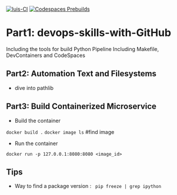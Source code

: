 [![luis-CI](https://github.com/medinelli/devops-skills-with-GitHub/actions/workflows/main.yml/badge.svg?branch=main)](https://github.com/medinelli/devops-skills-with-GitHub/actions/workflows/main.yml) [![Codespaces Prebuilds](https://github.com/medinelli/devops-skills-with-GitHub/actions/workflows/codespaces/create_codespaces_prebuilds/badge.svg)](https://github.com/medinelli/devops-skills-with-GitHub/actions/workflows/codespaces/create_codespaces_prebuilds)

# Part1: devops-skills-with-GitHub
Including the tools for build Python Pipeline
Including Makefile, DevContainers and CodeSpaces

## Part2: Automation Text and Filesystems

* dive into pathlib

## Part3: Build Containerized Microservice


* Build the container

`docker build .`
`docker image ls` #find image

* Run the container

`docker run -p 127.0.0.1:8080:8080 <image_id>`

## Tips

* Way to find a package version : ` pip freeze | grep ipython`
